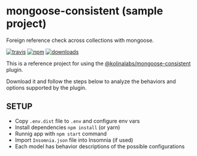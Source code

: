 # mongoose-consistent (sample project)

Foreign reference check across collections with mongoose.

[![travis][travis_img]][travis_url] [![npm][npm_img]][npm_url] [![downloads]][downloads]

This is a reference project for using the [@kolinalabs/mongoose-consistent](https://www.npmjs.com/package/@kolinalabs/mongoose-consistent) plugin.

Download it and follow the steps below to analyze the behaviors and options supported by the plugin.

## SETUP

- Copy ```.env.dist``` file to ```.env``` and configure env vars
- Install dependencies ```npm install``` (or yarn)
- Runnig app with ```npm start``` command
- Import ```Insomnia.json``` file into Insomnia (if used)
- Each model has behavior descriptions of the possible configurations

[travis_img]: https://travis-ci.com/kolinalabs/mongoose-consistent.svg?branch=master
[travis_url]: https://travis-ci.com/kolinalabs/mongoose-consistent
[npm_img]: https://img.shields.io/npm/v/@kolinalabs/mongoose-consistent.svg
[npm_url]: https://npmjs.com/package/@kolinalabs/mongoose-consistent
[downloads]: https://img.shields.io/npm/dw/@kolinalabs/mongoose-consistent
